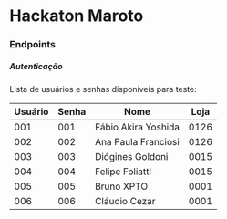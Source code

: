 # Hackaton Maroto


### Endpoints

##### Autenticação

Lista de usuários e senhas disponíveis para teste:

|Usuário    | Senha     | Nome               | Loja    |
|-----------|-----------|--------------------|---------|
|001        |001        |Fábio Akira Yoshida |0126     |
|002        |002        |Ana Paula Franciosi |0126     |
|003        |003        |Diógines Goldoni    |0015     |
|004        |004        |Felipe Foliatti     |0015     |
|005        |005        |Bruno XPTO          |0001     |
|006        |006        |Cláudio Cezar       |0001     |

